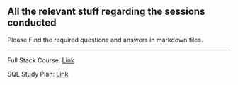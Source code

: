 ## All the relevant stuff regarding the sessions conducted

Please Find the required questions and answers in markdown files.
___

Full Stack Course: [Link](https://fullstackopen.com/en/)

SQL Study Plan: [Link](https://leetcode.com/study-plan/sql/)
